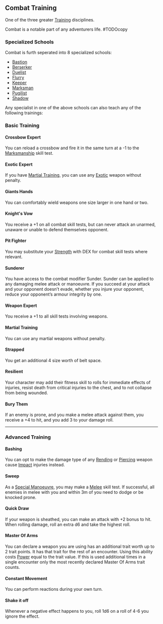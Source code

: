 ## Combat Training
One of the three greater [Training](Character-Development#Types%20Of%20Training) disciplines.

Combat is a notable part of any adventurers life. 
#TODOcopy

### Specialized Schools
Combat is furth seperated into 8 specialized schools:
* [Bastion](Bastion)
* [Berserker](Berserker)
* [Duelist](Duelist)
* [Flurry](Flurry)
* [Keeper](Keeper)
* [Marksman](Marksman)
* [Pugilist](Pugilist)
* [Shadow](Shadow)

Any specialist in one of the above schools can also teach any of the following trainings:

### Basic Training
#### Crossbow Expert
You can reload a crossbow and fire it in the same turn at a -1 to the [Marksmanship](Marksmanship) skill test.  

#### Exotic Expert
If you have [Martial Training](#Martial%20Training), you can use any [Exotic](Weapons#Exotic) weapon without penalty.   

#### Giants Hands
You can comfortably wield weapons one size larger in one hand or two.

#### Knight's Vow
You receive a +1 on all combat skill tests, but can never attack an unarmed, unaware or unable to defend themselves opponent. 

#### Pit Fighter
You may substitute your [Strength](Stats#Strength) with DEX for combat skill tests where relevant.

#### Sunderer
You have access to the combat modifier Sunder. Sunder can be applied to any damaging melee attack or manoeuvre. If you succeed at your attack and your opponent doesn’t evade, whether you injure your opponent, reduce your opponent’s armour integrity by one.

#### Weapon Expert
You receive a +1 to all skill tests involving weapons. 

#### Martial Training
You can use any martial weapons without penalty. 

#### Strapped
You get an additional 4 size worth of belt space.

#### Resilient
Your character may add their fitness skill to rolls for immediate effects of injuries, resist death from critical injuries to the chest, and to not collapse from being wounded.

#### Bury Them
If an enemy is prone, and you make a melee attack against them, you receive a +4 to hit, and you add 3 to your damage roll.

---

### Advanced Training
#### Bashing
You can opt to make the damage type of any [Rending](Combat#Rending) or [Piercing](Combat#Piercing) weapon cause [Impact](Combat#Impact) injuries instead.

#### Sweep
As a [Special Manoeuvre](Combat#Special%20Manoeuvres), you may make a [Melee](Melee) skill test. If successful, all enemies in melee with you and within 3m of you need to dodge or be knocked prone.

#### Quick Draw
If your weapon is sheathed, you can make an attack with +2 bonus to hit. When rolling damage, roll an extra d6 and take the highest roll.

#### Master Of Arms
You can declare a weapon you are using has an additional trait worth up to 2 trait points. It has that trait for the rest of an encounter. Using this ability costs [Power](Stats#Power) equal to the trait value. If this is used additional times in a single encounter only the most recently declared Master Of Arms trait counts. 

#### Constant Movement
You can perform reactions during your own turn.

#### Shake it off
Whenever a negative effect happens to you, roll 1d6 on a roll of 4-6 you ignore the effect.